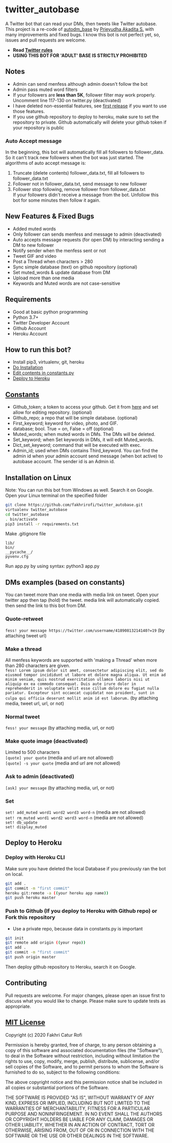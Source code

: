 # twitter_autobase
A Twitter bot that can read your DMs, then tweets like Twitter autobase. This project is a re-code of [autodm_base](https://github.com/ydhnwb/autodm_base) by [Prieyudha Akadita S.](https://github.com/ydhnwb) with many improvements and fixed bugs. I know this bot is not perfect yet, so, issues and pull requests are welcome.

- **Read [Twitter rules](https://help.twitter.com/en/rules-and-policies/twitter-search-policies)** <br>
- **USING THIS BOT FOR 'ADULT' BASE IS STRICTLY PROHIBITED** <br>

## Notes
- Admin can send menfess although admin doesn't follow the bot
- Admin pass muted word filters
- If your followers are **less than 5K**, follower filter may work properly. Uncomment line 117-130 on twitter.py (deactivated)
- I have deleted non-essential features, see [first release](https://github.com/fakhrirofi/twitter_autobase/releases/tag/v1.0) if you want to use those features.
- If you use github repository to deploy to heroku, make sure to set the repository to private. Github automatically will delete your github token if your repository is public

### Auto Accept message 
In the beginning, this bot will automatically fill all followers to follower_data. So it can't track new followers when the bot was just started. The algorithms of auto accept message is:
1. Truncate (delete contents) follower_data.txt, fill all followers to follower_data.txt
2. Follower not in follower_data.txt, send message to new follower
3. Follower stop following, remove follower from follower_data.txt <br>
If your followers didn't receive a message from the bot. Unfollow this bot for some minutes then follow it again.

## New Features & Fixed Bugs
- Added muted words
- Only follower can sends menfess and message to admin (deactivated)
- Auto accepts message requests (for open DM) by interacting sending a DM to new follower
- Notify sender when the menfess sent or not
- Tweet GIF and video
- Post a Thread when characters > 280
- Sync simple database (text) on github repository (optional)
- Set muted_words & update database from DM
- Upload more than one media
- Keywords and Muted words are not case-sensitive

## Requirements
- Good at basic python programming
- Python 3.7+
- Twitter Developer Account
- Github Account
- Heroku Account

## How to run this bot?
- Install pip3, virtualenv, git, heroku
- [Do Installation](https://github.com/fakhrirofi/twitter_autobase#installation-on-linux)
- [Edit contents in constants.py](https://github.com/fakhrirofi/twitter_autobase#constants)
- [Deploy to Heroku](https://github.com/fakhrirofi/twitter_autobase#deploy-to-heroku)

## [Constants](https://github.com/fakhrirofi/twitter_autobase/blob/master/constants.py)
- Github_token; a token to access your github. Get it from [here](https://github.com/settings/tokens) and set allow for editing repository. (optional)
- Github_repo; a repo that will be simple database. (optional)
- First_keyword; keyword for video, photo, and GIF.
- database; bool. True = on, False = off (optional)
- Muted_words; when muted words in DMs. The DMs will be deleted.
- Set_keyword; when Set keywords in DMs, it will edit Muted_words.
- Dict_set_keyword; command that will be executed with exec.
- Admin_id; used when DMs contains Third_keyword. You can find the admin id when your admin account send message (when bot active) to autobase account. The sender id is an Admin id.

## Installation on Linux
Note: You can run this bot from Windows as well. Search it on Google. <br>
Open your Linux terminal on the specified folder <br>
```bash
git clone https://github.com/fakhrirofi/twitter_autobase.git
virtualenv twitter_autobase
cd twitter_autobase
. bin/activate
pip3 install -r requirements.txt
```
Make .gitignore file <br>
```
lib/
bin/
__pycache__/
pyvenv.cfg
```
Run app.py by using syntax: python3 app.py



## DMs examples (based on constants)
You can tweet more than one media with media link on tweet. Open your twitter app then tap (hold) the tweet. media link will automatically copied. then send the link to this bot from DM.
### Quote-retweet
`fess! your message https://twitter.com/username/41890813214140?=19` (by attaching tweet url)
### Make a thread
All menfess keywords are supported with 'making a Thread' when more than 280 characters are given. <br>
`fess! Lorem ipsum dolor sit amet, consectetur adipiscing elit, sed do eiusmod tempor incididunt ut labore et dolore magna aliqua. Ut enim ad minim veniam, quis nostrud exercitation ullamco laboris nisi ut aliquip ex ea commodo consequat. Duis aute irure dolor in reprehenderit in voluptate velit esse cillum dolore eu fugiat nulla pariatur. Excepteur sint occaecat cupidatat non proident, sunt in culpa qui officia deserunt mollit anim id est laborum.` (by attaching media, tweet url, url, or not)
### Normal tweet
`fess! your message` (by attaching media, url, or not)
### Make quote image (deactivated)
Limited to 500 characters <br>
`[quote] your quote` (media and url are not allowed) <br>
`[quote] -s your quote` (media and url are not allowed)
### Ask to admin (deactivated)
`[ask] your message` (by attaching media, url, or not)
### Set
`set! add_muted word1 word2 word3 word-n` (media are not allowed) <br>
`set! rm_muted word1 word2 word3 word-n` (media are not allowed) <br>
`set! db_update` <br>
`set! display_muted`


## Deploy to Heroku
### Deploy with Heroku CLI
Make sure you have deleted the local Database if you previously ran the bot on local.
```bash
git add .
git commit -m "first commit"
heroku git:remote -a ((your heroku app name))
git push heroku master
```
### Push to Github (If you deploy to Heroku with Github repo) or Fork this repository
- Use a private repo, because data in constants.py is important
```bash
git init
git remote add origin ((your repo))
git add .
git commit -m "first commit"
git push origin master
```
Then deploy github repository to Heroku, search it on Google. <br>


## Contributing
Pull requests are welcome. For major changes, please open an issue first to discuss what you would like to change. Please make sure to update tests as appropriate.

## [MIT License](https://github.com/fakhrirofi/twitter_autobase/blob/master/LICENSE)

Copyright (c) 2020 Fakhri Catur Rofi

Permission is hereby granted, free of charge, to any person obtaining a copy
of this software and associated documentation files (the "Software"), to deal
in the Software without restriction, including without limitation the rights
to use, copy, modify, merge, publish, distribute, sublicense, and/or sell
copies of the Software, and to permit persons to whom the Software is
furnished to do so, subject to the following conditions:

The above copyright notice and this permission notice shall be included in all
copies or substantial portions of the Software.

THE SOFTWARE IS PROVIDED "AS IS", WITHOUT WARRANTY OF ANY KIND, EXPRESS OR
IMPLIED, INCLUDING BUT NOT LIMITED TO THE WARRANTIES OF MERCHANTABILITY,
FITNESS FOR A PARTICULAR PURPOSE AND NONINFRINGEMENT. IN NO EVENT SHALL THE
AUTHORS OR COPYRIGHT HOLDERS BE LIABLE FOR ANY CLAIM, DAMAGES OR OTHER
LIABILITY, WHETHER IN AN ACTION OF CONTRACT, TORT OR OTHERWISE, ARISING FROM,
OUT OF OR IN CONNECTION WITH THE SOFTWARE OR THE USE OR OTHER DEALINGS IN THE
SOFTWARE.
